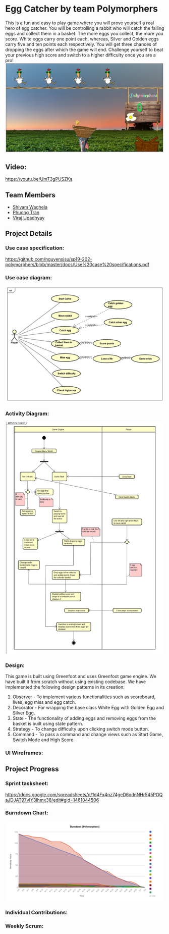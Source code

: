 # Egg Catcher by team Polymorphers
This is a fun and easy to play game where you will prove yourself a real hero of egg catcher. You will be controlling a rabbit who will catch the falling eggs and collect them in a basket. The more eggs you collect, the more you score. White eggs carry one point each, whereas, Silver and Golden eggs carry five and ten points each respectively. You will get three chances of dropping the eggs after which the game will end. Challenge yourself to beat your previous high score and switch to a higher difficulty once you are a pro!
![](https://github.com/nguyensjsu/sp19-202-polymorphers/blob/master/docs/GamePlayImage.PNG)

## Video:
https://youtu.be/UmT3gPUSZKs

## Team Members
* [Shivam Waghela](https://github.com/shivamwaghela)
* [Phuong Tran](https://github.com/fuongbregas)
* [Viraj Upadhyay](https://github.com/viraj1995)

## Project Details
### Use case specification:
https://github.com/nguyensjsu/sp19-202-polymorphers/blob/master/docs/Use%20case%20specifications.pdf

### Use case diagram:
![](https://github.com/nguyensjsu/sp19-202-polymorphers/blob/master/docs/Egg%20Catcher%20-%20Use%20case%20diagram.png)
### Activity Diagram:
![](https://github.com/nguyensjsu/sp19-202-polymorphers/blob/master/docs/Egg%20Catcher%20-%20Activity%20Diagram.png) 

### Design:
This game is built using Greenfoot and uses Greenfoot game engine. We have built it from scratch without using existing codebase. We have implemented the following design patterns in its creation:
1. Observer - To implement various functionalities such as scoreboard, lives, egg miss and egg catch.
2. Decorator - For wrapping the base class White Egg with Golden Egg and Silver Egg.
3. State - The functionality of adding eggs and removing eggs from the basket is built using state pattern.
4. Strategy - To change difficulty upon clicking switch mode button.
5. Command - To pass a command and change views such as Start Game, Switch Mode and High Score.

### UI Wireframes:


## Project Progress
### Sprint tasksheet:
https://docs.google.com/spreadsheets/d/1d4Fx4nz74geD6odnNHr545POQaJDJAT97vIY3Ihmx38/edit#gid=1461044506
### Burndown Chart:
![](https://github.com/nguyensjsu/sp19-202-polymorphers/blob/master/docs/BurnDown%20Chart%20-%20Polymorphers.png)
### Individual Contributions:

### Weekly Scrum:
